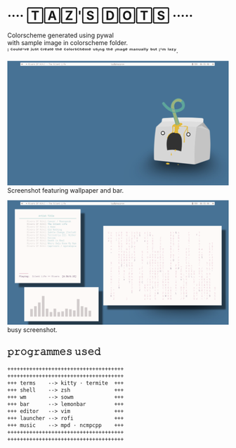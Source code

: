 # ···· 🅃🄰🅉'🅂 🄳🄾🅃🅂 ·····  
Colorscheme generated using pywal  
with sample image in colorscheme folder.  
ᴵ ᶜᵒᵘˡᵈ'ᵛᵉ ʲᵘˢᵗ ᶜʳᵉᵃᵗᵉ ᵗʰᵉ ᶜᵒˡᵒʳˢᶜʰᵉᵐᵉ ᵘˢᶦⁿᵍ ᵗʰᵉ ᶦᵐᵃᵍᵉ ᵐᵃⁿᵘᵃˡˡʸ ᵇᵘᵗ ᴵ'ᵐ ˡᵃᶻʸ.  

![blank_screenshot](images/blank_screenshot.png)
Screenshot featuring wallpaper and bar.

![busy_screenshot](images/busy_screenshot.png)
busy screenshot.

## 𝚙𝚛𝚘𝚐𝚛𝚊𝚖𝚖𝚎𝚜 𝚞𝚜𝚎𝚍

```
+++++++++++++++++++++++++++++++++++++  
+++++++++++++++++++++++++++++++++++++  
+++ terms    --> kitty · termite  +++   
+++ shell    --> zsh              +++  
+++ wm       --> sowm             +++  
+++ bar      --> lemonbar         +++  
+++ editor   --> vim              +++  
+++ launcher --> rofi             +++  
+++ music    --> mpd · ncmpcpp    +++  
+++++++++++++++++++++++++++++++++++++  
+++++++++++++++++++++++++++++++++++++  
```
